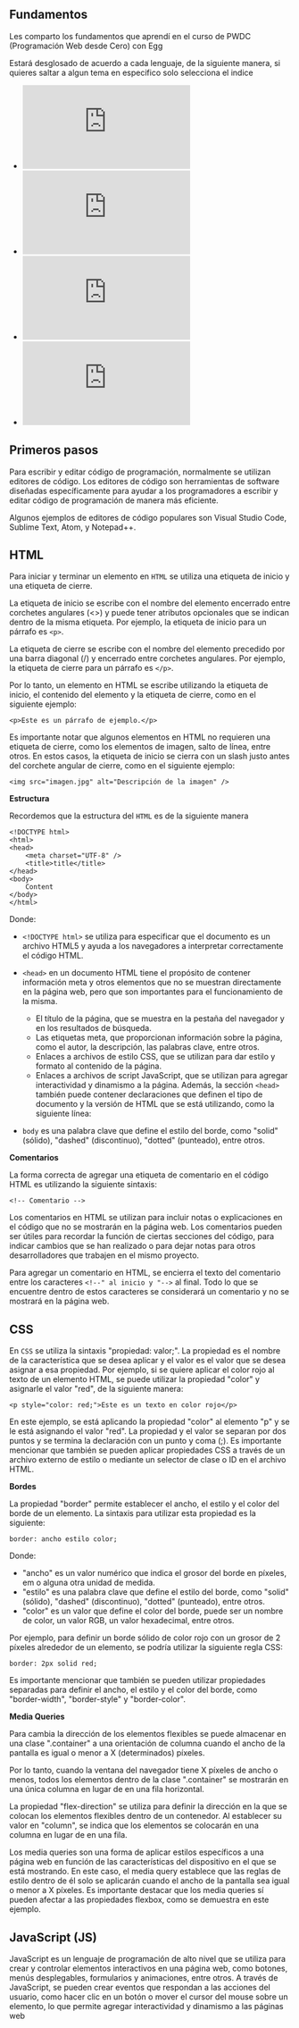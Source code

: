 ## Fundamentos

Les comparto los fundamentos que aprendí en el curso de PWDC (Programación Web desde Cero) con Egg

Estará desglosado de acuerdo a cada lenguaje, de la siguiente manera, si quieres saltar a algun tema en especifico solo selecciona el indice
- ![Primeros pasos](https://github.com/LoboGuardian/Egg/PDC/RESUMEN/resumen.md#primeros-pasos)
- ![HTML](https://github.com/LoboGuardian/Egg/PDC/RESUMEN/resumen.md#html)
- ![CSS](https://github.com/LoboGuardian/Egg/PDC/RESUMEN/resumen.md#css)
- ![JavaScript (JS)](https://github.com/LoboGuardian/Egg/PDC/RESUMEN/resumen.md#javascript-js)

## Primeros pasos

Para escribir y editar código de programación, normalmente se utilizan editores de código. Los editores de código son herramientas de software diseñadas específicamente para ayudar a los programadores a escribir y editar código de programación de manera más eficiente.

Algunos ejemplos de editores de código populares son Visual Studio Code, Sublime Text, Atom, y Notepad++.




## HTML

Para iniciar y terminar un elemento en `HTML` se utiliza una etiqueta de inicio y una etiqueta de cierre.

La etiqueta de inicio se escribe con el nombre del elemento encerrado entre corchetes angulares (<>) y puede tener atributos opcionales que se indican dentro de la misma etiqueta. Por ejemplo, la etiqueta de inicio para un párrafo es `<p>`.

La etiqueta de cierre se escribe con el nombre del elemento precedido por una barra diagonal (/) y encerrado entre corchetes angulares. Por ejemplo, la etiqueta de cierre para un párrafo es `</p>`.

Por lo tanto, un elemento en HTML se escribe utilizando la etiqueta de inicio, el contenido del elemento y la etiqueta de cierre, como en el siguiente ejemplo:
```
<p>Este es un párrafo de ejemplo.</p>
```

Es importante notar que algunos elementos en HTML no requieren una etiqueta de cierre, como los elementos de imagen, salto de línea, entre otros. En estos casos, la etiqueta de inicio se cierra con un slash justo antes del corchete angular de cierre, como en el siguiente ejemplo:
```
<img src="imagen.jpg" alt="Descripción de la imagen" />
```

**Estructura**

Recordemos que la estructura del `HTML` es de la siguiente manera
```
<!DOCTYPE html>
<html>
<head>
    <meta charset="UTF-8" />
    <title>title</title>
</head>
<body>
    Content
</body>
</html>
```

Donde:
- `<!DOCTYPE html>` se utiliza para especificar que el documento es un archivo HTML5 y ayuda a los navegadores a interpretar correctamente el código HTML.
- `<head>` en un documento HTML tiene el propósito de contener información meta y otros elementos que no se muestran directamente en la página web, pero que son importantes para el funcionamiento de la misma.
    - El título de la página, que se muestra en la pestaña del navegador y en los resultados de búsqueda.
    - Las etiquetas meta, que proporcionan información sobre la página, como el autor, la descripción, las palabras clave, entre otros.
    - Enlaces a archivos de estilo CSS, que se utilizan para dar estilo y formato al contenido de la página.
    - Enlaces a archivos de script JavaScript, que se utilizan para agregar interactividad y dinamismo a la página.
Además, la sección `<head>` también puede contener declaraciones que definen el tipo de documento y la versión de HTML que se está utilizando, como la siguiente línea:

- `body` es una palabra clave que define el estilo del borde, como "solid" (sólido), "dashed" (discontinuo), "dotted" (punteado), entre otros.

**Comentarios**

La forma correcta de agregar una etiqueta de comentario en el código HTML es utilizando la siguiente sintaxis:
```
<!-- Comentario -->
```

Los comentarios en HTML se utilizan para incluir notas o explicaciones en el código que no se mostrarán en la página web. Los comentarios pueden ser útiles para recordar la función de ciertas secciones del código, para indicar cambios que se han realizado o para dejar notas para otros desarrolladores que trabajen en el mismo proyecto.

Para agregar un comentario en HTML, se encierra el texto del comentario entre los caracteres `<!--" al inicio y "-->` al final. Todo lo que se encuentre dentro de estos caracteres se considerará un comentario y no se mostrará en la página web.

## CSS

En `CSS` se utiliza la sintaxis "propiedad: valor;". La propiedad es el nombre de la característica que se desea aplicar y el valor es el valor que se desea asignar a esa propiedad.
Por ejemplo, si se quiere aplicar el color rojo al texto de un elemento HTML, se puede utilizar la propiedad "color" y asignarle el valor "red", de la siguiente manera:
```
<p style="color: red;">Este es un texto en color rojo</p>
```
En este ejemplo, se está aplicando la propiedad "color" al elemento "p" y se le está asignando el valor "red". La propiedad y el valor se separan por dos puntos y se termina la declaración con un punto y coma (;).
Es importante mencionar que también se pueden aplicar propiedades CSS a través de un archivo externo de estilo o mediante un selector de clase o ID en el archivo HTML.

**Bordes**

La propiedad "border" permite establecer el ancho, el estilo y el color del borde de un elemento. La sintaxis para utilizar esta propiedad es la siguiente:
```
border: ancho estilo color;
```
Donde:
- "ancho" es un valor numérico que indica el grosor del borde en píxeles, em o alguna otra unidad de medida.
- "estilo" es una palabra clave que define el estilo del borde, como "solid" (sólido), "dashed" (discontinuo), "dotted" (punteado), entre otros.
- "color" es un valor que define el color del borde, puede ser un nombre de color, un valor RGB, un valor hexadecimal, entre otros.

Por ejemplo, para definir un borde sólido de color rojo con un grosor de 2 píxeles alrededor de un elemento, se podría utilizar la siguiente regla CSS:
```
border: 2px solid red;
```

Es importante mencionar que también se pueden utilizar propiedades separadas para definir el ancho, el estilo y el color del borde, como "border-width", "border-style" y "border-color".

**Media Queries**

Para cambia la dirección de los elementos flexibles se puede almacenar en una clase ".container" a una orientación de columna cuando el ancho de la pantalla es igual o menor a X (determinados) píxeles.

Por lo tanto, cuando la ventana del navegador tiene X píxeles de ancho o menos, todos los elementos dentro de la clase ".container" se mostrarán en una única columna en lugar de en una fila horizontal.

La propiedad "flex-direction" se utiliza para definir la dirección en la que se colocan los elementos flexibles dentro de un contenedor. Al establecer su valor en "column", se indica que los elementos se colocarán en una columna en lugar de en una fila.

Los media queries son una forma de aplicar estilos específicos a una página web en función de las características del dispositivo en el que se está mostrando. En este caso, el media query establece que las reglas de estilo dentro de él solo se aplicarán cuando el ancho de la pantalla sea igual o menor a X píxeles.
Es importante destacar que los media queries sí pueden afectar a las propiedades flexbox, como se demuestra en este ejemplo.


## JavaScript (JS)

JavaScript es un lenguaje de programación de alto nivel que se utiliza para crear y controlar elementos interactivos en una página web, como botones, menús desplegables, formularios y animaciones, entre otros.
A través de JavaScript, se pueden crear eventos que respondan a las acciones del usuario, como hacer clic en un botón o mover el cursor del mouse sobre un elemento, lo que permite agregar interactividad y dinamismo a las páginas web
